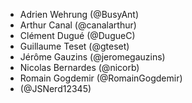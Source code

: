 - Adrien Wehrung (@BusyAnt)
- Arthur Canal (@canalarthur)
- Clément Dugué (@DugueC)
- Guillaume Teset (@gteset)
- Jérôme Gauzins (@jeromegauzins)
- Nicolas Bernardes (@nicorb)
- Romain Gogdemir (@RomainGogdemir)
- (@JSNerd12345)
